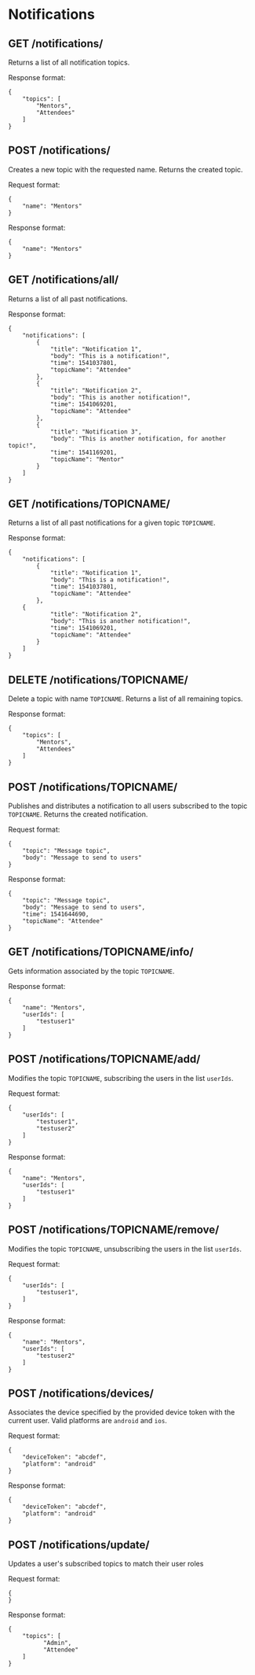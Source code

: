 # Notifications

## GET /notifications/

Returns a list of all notification topics.

Response format:

```
{
	"topics": [
		"Mentors",
		"Attendees"
	]
}
```

## POST /notifications/

Creates a new topic with the requested name. Returns the created topic.

Request format:

```
{
	"name": "Mentors"
}
```

Response format:

```
{
	"name": "Mentors"
}
```

## GET /notifications/all/

Returns a list of all past notifications.

Response format:

```
{
	"notifications": [
		{
			"title": "Notification 1",
			"body": "This is a notification!",
			"time": 1541037801,
			"topicName": "Attendee"
		},
		{
			"title": "Notification 2",
			"body": "This is another notification!",
			"time": 1541069201,
			"topicName": "Attendee"
		},
		{
			"title": "Notification 3",
			"body": "This is another notification, for another topic!",
			"time": 1541169201,
			"topicName": "Mentor"
		}
	]
}
```

## GET /notifications/TOPICNAME/

Returns a list of all past notifications for a given topic `TOPICNAME`.

Response format:

```
{
	"notifications": [
		{
			"title": "Notification 1",
			"body": "This is a notification!",
			"time": 1541037801,
			"topicName": "Attendee"
		},
	{
			"title": "Notification 2",
			"body": "This is another notification!",
			"time": 1541069201,
			"topicName": "Attendee"
		}
	]
}
```

## DELETE /notifications/TOPICNAME/

Delete a topic with name `TOPICNAME`. Returns a list of all remaining topics.

Response format:

```
{
	"topics": [
		"Mentors",
		"Attendees"
	]
}
```

## POST /notifications/TOPICNAME/

Publishes and distributes a notification to all users subscribed to the topic `TOPICNAME`. Returns the created notification.

Request format:

```
{
	"topic": "Message topic",
	"body": "Message to send to users"
}
```

Response format:

```
{
	"topic": "Message topic",
	"body": "Message to send to users",
	"time": 1541644690,
	"topicName": "Attendee"
}
```

## GET /notifications/TOPICNAME/info/

Gets information associated by the topic `TOPICNAME`.

Response format:

```
{
	"name": "Mentors",
	"userIds": [
		"testuser1"
	]
}
```

## POST /notifications/TOPICNAME/add/

Modifies the topic `TOPICNAME`, subscribing the users in the list `userIds`.

Request format:

```
{
	"userIds": [
		"testuser1",
		"testuser2"
	]
}
```

Response format:

```
{
	"name": "Mentors",
	"userIds": [
		"testuser1"
	]
}
```

## POST /notifications/TOPICNAME/remove/

Modifies the topic `TOPICNAME`, unsubscribing the users in the list `userIds`.

Request format:

```
{
	"userIds": [
		"testuser1",
	]
}
```

Response format:

```
{
	"name": "Mentors",
	"userIds": [
		"testuser2"
	]
}
```

## POST /notifications/devices/

Associates the device specified by the provided device token with the current user.
Valid platforms are `android` and `ios`.

Request format:

```
{
	"deviceToken": "abcdef",
	"platform": "android"
}
```

Response format:

```
{
	"deviceToken": "abcdef",
	"platform": "android"
}
```

## POST /notifications/update/

Updates a user's subscribed topics to match their user roles

Request format:

```
{
}
```

Response format:

```
{
	"topics": [
		  "Admin",
		  "Attendee"
	]
}
```
